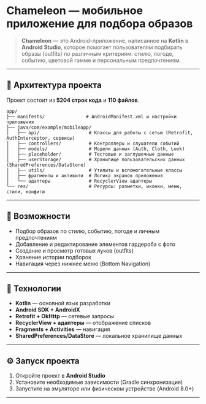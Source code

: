 # Chameleon — мобильное приложение для подбора образов

> **Chameleon** — это Android-приложение, написанное на **Kotlin** в **Android Studio**, которое помогает пользователям подбирать образы (outfits) по различным критериям: стилю, погоде, событию, цветовой гамме и персональным предпочтениям.

---

## 📂 Архитектура проекта

Проект состоит из **5204 строк кода** и **110 файлов**.

```
app/
├── manifests/               # AndroidManifest.xml и настройки приложения
├── java/com/example/mobileapp/
│   ├── api/                  # Классы для работы с сетью (Retrofit, AuthInterceptor, сервисы)
│   ├── controllers/          # Контроллеры и слушатели событий
│   ├── models/               # Модели данных (Auth, Cloth, Look)
│   ├── placeholder/          # Тестовые и заглушечные данные
│   ├── userStorage/          # Хранилище пользовательских данных (SharedPreferences/DataStore)
│   ├── utils/                # Утилиты и вспомогательные классы
│   ├── фрагменты и активити  # Логика экранов приложения
│   └── адаптеры              # RecyclerView адаптеры
└── res/                      # Ресурсы: разметки, иконки, меню, стили, конфиги
```

---

## 🎯 Возможности

* Подбор образов по стилю, событию, погоде и личным предпочтениям
* Добавление и редактирование элементов гардероба с фото
* Создание и просмотр готовых луков (outfits)
* Хранение истории подборок
* Навигация через нижнее меню (Bottom Navigation)

---

## 🧭 Технологии

* **Kotlin** — основной язык разработки
* **Android SDK + AndroidX**
* **Retrofit + OkHttp** — сетевые запросы
* **RecyclerView + адаптеры** — отображение списков
* **Fragments + Activities** — навигация
* **SharedPreferences/DataStore** — локальное хранилище данных

---

## ⚙️ Запуск проекта

1. Откройте проект в **Android Studio**
2. Установите необходимые зависимости (Gradle синхронизация)
3. Запустите на эмуляторе или физическом устройстве (Android 8.0+)

---
